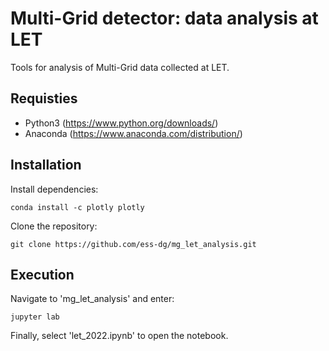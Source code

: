 # Multi-Grid detector: data analysis at LET

Tools for analysis of Multi-Grid data collected at LET.

## Requisties
- Python3 (https://www.python.org/downloads/)
- Anaconda (https://www.anaconda.com/distribution/)

## Installation
Install dependencies:
```
conda install -c plotly plotly
```

Clone the repository:
```
git clone https://github.com/ess-dg/mg_let_analysis.git
```

## Execution
Navigate to 'mg_let_analysis' and enter:
```
jupyter lab
```
Finally, select 'let_2022.ipynb' to open the notebook.

